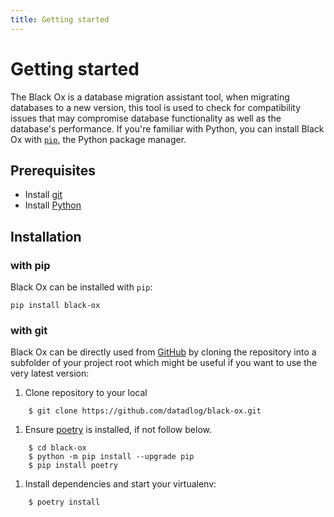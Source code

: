 ```yaml
---
title: Getting started
---
```


# Getting started

The Black Ox is a database migration assistant tool, when migrating databases to a new version, this tool is used to check for compatibility issues that may compromise database functionality as well as the database's performance. If you're familiar with Python, you
can install Black Ox with [`pip`][1], the Python package manager.

## Prerequisites

-   Install [git](https://git-scm.com/)
-   Install [Python](https://www.python.org/)

## Installation

### with pip

Black Ox can be installed with `pip`:

```
pip install black-ox
```

### with git

Black Ox can be directly used from [GitHub][3] by cloning the
repository into a subfolder of your project root which might be useful if you
want to use the very latest version:

1. Clone repository to your local

```
    $ git clone https://github.com/datadlog/black-ox.git
```

1. Ensure [poetry](https://python-poetry.org/docs/) is installed, if not follow below.

```
    $ cd black-ox
    $ python -m pip install --upgrade pip
    $ pip install poetry
```

1. Install dependencies and start your virtualenv:

```
    $ poetry install
```

[1]: #with-pip-recommended
[3]: https://github.com/datadlog/black-ox
